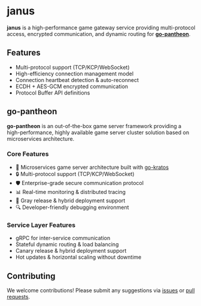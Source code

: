 # janus

**janus** is a high-performance game gateway service providing multi-protocol access, encrypted communication, and dynamic routing for [**go-pantheon**](#go-pantheon).

## Features

- Multi-protocol support (TCP/KCP/WebSocket)
- High-efficiency connection management model
- Connection heartbeat detection & auto-reconnect
- ECDH + AES-GCM encrypted communication
- Protocol Buffer API definitions

## go-pantheon

**go-pantheon** is an out-of-the-box game server framework providing a high-performance, highly available game server cluster solution based on microservices architecture.

### Core Features

- 🚀 Microservices game server architecture built with [go-kratos](https://github.com/go-kratos/kratos)
- 🔒 Multi-protocol support (TCP/KCP/WebSocket)
- 🛡️ Enterprise-grade secure communication protocol
- 📊 Real-time monitoring & distributed tracing
- 🔄 Gray release & hybrid deployment support
- 🔍 Developer-friendly debugging environment

### Service Layer Features

- gRPC for inter-service communication
- Stateful dynamic routing & load balancing
- Canary release & hybrid deployment support
- Hot updates & horizontal scaling without downtime

## Contributing

We welcome contributions! Please submit any suggestions via [issues](https://github.com/go-pantheon/janus/issues) or [pull requests](https://github.com/go-pantheon/janus/pulls).
